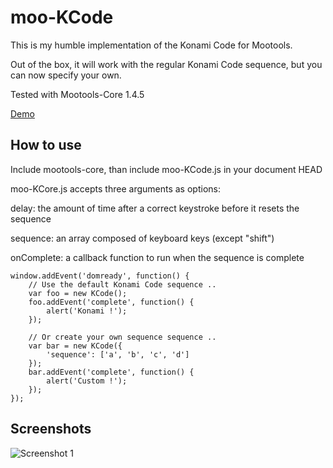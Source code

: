 moo-KCode
===========

This is my humble implementation of the Konami Code for Mootools.

Out of the box, it will work with the regular Konami Code sequence, but you can now specify your own.

Tested with Mootools-Core 1.4.5

[Demo](https://tinker.io/ac619)

How to use
----------

Include mootools-core, than include moo-KCode.js in your document HEAD

moo-KCore.js accepts three arguments as options:

delay: the amount of time after a correct keystroke before it resets the sequence

sequence: an array composed of keyboard keys (except "shift")

onComplete: a callback function to run when the sequence is complete

	window.addEvent('domready', function() {
		// Use the default Konami Code sequence ..
		var foo = new KCode();
		foo.addEvent('complete', function() {
			alert('Konami !');
		});
	
		// Or create your own sequence sequence ..
		var bar = new KCode({
			'sequence': ['a', 'b', 'c', 'd']
		});
		bar.addEvent('complete', function() {
			alert('Custom !');
		});
	});

Screenshots
-----------

![Screenshot 1](https://raw.github.com/kelexel/moo-KCode/master/moo-KCode.png)
